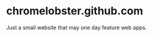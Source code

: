 chromelobster.github.com
========================

Just a small website that may one day feature web apps.
